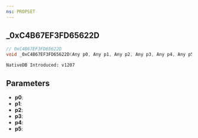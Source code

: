 ```yaml
---
ns: PROPSET
---
```

## _0xC4B67EF3FD65622D

```c
// 0xC4B67EF3FD65622D
void _0xC4B67EF3FD65622D(Any p0, Any p1, Any p2, Any p3, Any p4, Any p5);
```

```
NativeDB Introduced: v1207
```

## Parameters
* **p0**:
* **p1**:
* **p2**:
* **p3**:
* **p4**:
* **p5**:
